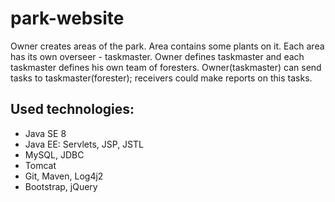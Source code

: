 # park-website
Owner creates areas of the park. Area contains some plants on it. Each area has its own overseer - taskmaster. Owner defines taskmaster and each taskmaster defines his own team of foresters. Owner(taskmaster) can send tasks to taskmaster(forester); receivers could make reports on this tasks.

## Used technologies:
* Java SE 8
* Java EE: Servlets, JSP, JSTL
* MySQL, JDBC
* Tomcat
* Git, Maven, Log4j2
* Bootstrap, jQuery
